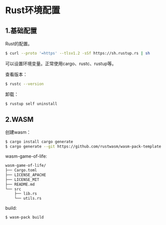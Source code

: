 # Rust环境配置

## 1.基础配置

Rust的配置。

```bash
$ curl --proto '=https' --tlsv1.2 -sSf https://sh.rustup.rs | sh
```

可以设置环境变量。正常使用cargo、rustc、rustup等。

查看版本：

```bash
$ rustc --version
```

卸载：

```bash
$ rustup self uninstall
```

## 2.WASM

创建wasm：

```bash
$ cargo install cargo generate
$ cargo generate --git https://github.com/rustwasm/wasm-pack-template
```

wasm-game-of-life:

```bash
wasm-game-of-life/
├── Cargo.toml
├── LICENSE_APACHE
├── LICENSE_MIT
├── README.md
└── src
    ├── lib.rs
    └── utils.rs
```

build:

```bash
$ wasm-pack build
```

